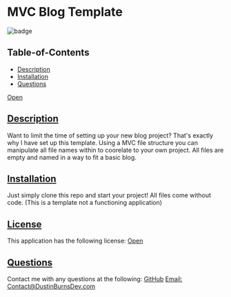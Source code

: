 
  # MVC Blog Template
  
![badge](https://img.shields.io/badge/license-Open-blue)
  
  ## Table-of-Contents
  * [Description](#description)
  * [Installation](#installation)
  * [Questions](#questions)

[Open](https://choosealicense.com/licenses/Open)

 
  ## [Description](#table-of-contents)
  Want to limit the time of setting up your new blog project? That's exactly why I have set up this template. Using a MVC file structure you can manipulate all file names within to coorelate to your own project. All files are empty and named in a way to fit a basic blog. 
   
  ## [Installation](#table-of-contents)
  Just simply clone this repo and start your project! All files come without code. (This is a template not a functioning application)

  ## [License](#table-of-contents)
  This application has the following license:
  [Open](https://choosealicense.com/licenses/Open)
    
  ## [Questions](#table-of-contents)
  Contact me with any questions at the following:
  [GitHub](https://github.com/BurnsD)
  [Email: Contact@DustinBurnsDev.com](mailto:Contact@DustinBurnsDev.com)
  